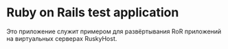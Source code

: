# Ruby on Rails test application

Это приложение служит примером для развёртывания RoR приложений на виртуальных серверах RuskyHost.